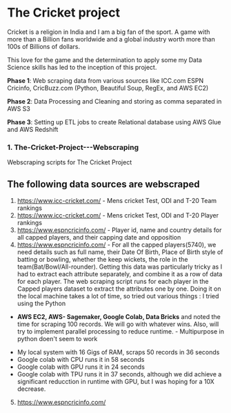 # The Cricket project
Cricket is a religion in India and I am a big fan of the sport. A game with more than a Billion fans worldwide and a global industry worth more than 100s of Billions of dollars.

This love for the game and the determination to apply some my Data Science skills has led to the inception of this project.

<b>Phase 1</b>: Web scraping data from various sources like ICC.com ESPN Cricinfo, CricBuzz.com (Python, Beautiful Soup, RegEx, and AWS EC2)

<b>Phase 2</b>: Data Processing and Cleaning and storing as comma separated in AWS S3

<b>Phase 3</b>: Setting up ETL jobs to create Relational database using AWS Glue and AWS Redshift


### 1.  The-Cricket-Project---Webscraping
Webscraping scripts for The Cricket Project

## The following data sources are webscraped

1. https://www.icc-cricket.com/ - Mens cricket Test, ODI and T-20 Team rankings
2. https://www.icc-cricket.com/ - Mens cricket Test, ODI and T-20 Player rankings
3. https://www.espncricinfo.com/ - Player id, name and country details for all capped players, and their capping date and opposition
4. https://www.espncricinfo.com/ - For all the capped players(5740), we need details such as full name, their Date Of Birth, Place of Birth style of batting or bowling, whether the keep wickets, the role in the team(Bat/Bowl/All-rounder). Getting this data was particularly tricky as I had to extract each attribute separately, and combine it as a row of data for each player. The web scraping script runs for each player in the Capped players dataset to extract the attributes one by one. Doing it on the local machine takes a lot of time, so tried out various things : I tried using the Python 

- <b>AWS EC2, AWS- Sagemaker, Google Colab, Data Bricks</b> and noted the time for scraping 100 records. We will go with whatever wins. Also, will try to implement parallel processing to reduce runtime. - Multipurpose in python doen't seem to work

* My local system with 16 Gigs of RAM, scraps 50 records in 36 seconds
* Google colab with CPU runs it in 58 seconds
* Google colab with GPU runs it in 24 seconds
* Google colab with TPU runs it in 37 seconds, although we did achieve a significant reducction in runtime with GPU, but I was hoping for a 10X decrease. 

5. https://www.espncricinfo.com/




